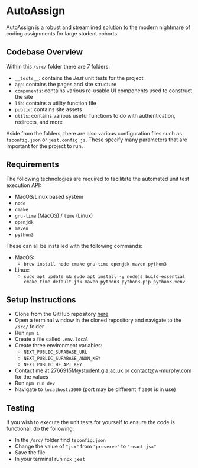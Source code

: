 # AutoAssign

AutoAssign is a robust and streamlined solution to the modern nightmare of coding assignments for large student cohorts.

## Codebase Overview

Within this `/src/` folder there are 7 folders:

- `__tests__`: contains the *Jest* unit tests for the project
- `app`: contains the pages and site structure
- `components`: contains various re-usable UI components used to construct the site
- `lib`: contains a utility function file
- `public`: contains site assets
- `utils`: contains various useful functions to do with authentication, redirects, and more

Aside from the folders, there are also various configuration files such as `tsconfig.json` or `jest.config.js`. These specify many parameters that are important for the project to run.

## Requirements

The following technologies are required to facilitate the automated unit test execution API:

- MacOS/Linux based system
- `node`
- `cmake`
- `gnu-time` (MacOS) / `time` (Linux)
- `openjdk`
- `maven`
- `python3`

These can all be installed with the following commands:

- MacOS:
  - `brew install node cmake gnu-time openjdk maven python3`
- Linux:
  - `sudo apt update && sudo apt install -y nodejs build-essential cmake time default-jdk maven python3 python3-pip python3-venv`

## Setup Instructions

- Clone from the GitHub repository [here](https://github.com/Illogicalll/Automarker)
- Open a terminal window in the cloned repository and navigate to the `/src/` folder
- Run `npm i`
- Create a file called `.env.local`
- Create three environment variables:
  - `NEXT_PUBLIC_SUPABASE_URL`
  - `NEXT_PUBLIC_SUPABASE_ANON_KEY`
  - `NEXT_PUBLIC_HF_API_KEY`
- Contact me at [2766915M@student.gla.ac.uk](mailto:2766915M@student.gla.ac.uk) or [contact@w-murphy.com](mailto:contact@w-murphy.com) for the values
- Run `npm run dev`
- Navigate to `localhost:3000` (port may be different if `3000` is in use)

## Testing

If you wish to execute the unit tests for yourself to ensure the code is functional, do the following:

- In the `/src/` folder find `tsconfig.json`
- Change the value of `"jsx"` from `"preserve"` to `"react-jsx"`
- Save the file
- In your terminal run `npx jest`
